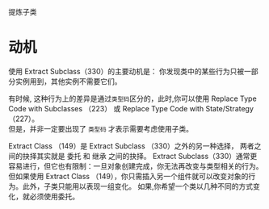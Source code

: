 提炼⼦类


# 动机

使⽤ Extract Subclass（330）的主要动机是：
你发现类中的某些⾏为只被⼀部分实例⽤到，其他实例不需要它们。  

有时候, 这种⾏为上的差异是通过`类型码`区分的，此时,你可以使⽤ Replace Type Code with Subclasses （223） 或 Replace Type Code with State/Strategy （227）。  
但是，并⾮⼀定要出现了 `类型码` 才表示需要考虑使⽤⼦类。  

Extract Class （149）是 Extract Subclass （330）之外的另⼀种选择，
两者之间的抉择其实就是 委托 和 继承 之间的抉择。
Extract Subclass（330）通常更容易进⾏，但它也有限制：⼀旦对象创建完成，你⽆法再改变与类型相关的⾏为。
但如果使⽤ Extract Class （149），你只需插⼊另⼀个组件就可以改变对象的⾏为。此外，⼦类只能⽤以表现⼀组变化。
如果,你希望⼀个类以⼏种不同的⽅式变化，就必须使⽤委托。